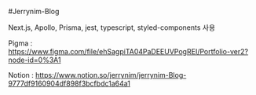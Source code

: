 #Jerrynim-Blog

Next.js, Apollo, Prisma, jest, typescript, styled-components 사용

Pigma : https://www.figma.com/file/ehSagpiTA04PaDEEUVPogREI/Portfolio-ver2?node-id=0%3A1

Notion : https://www.notion.so/jerrynim/jerrynim-Blog-9777df9160904df898f3bcfbdc1a64a1
